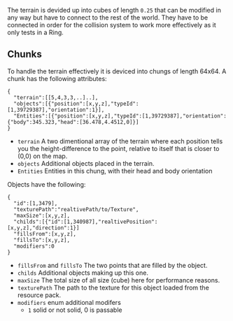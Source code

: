 The terrain is devided up into cubes of length `0.25` that can be modified in any way but have to connect to the rest of the world.
They have to be connected in order for the collision system to work more effectively as it only tests in a Ring.


## Chunks
To handle the terrain effectively it is deviced into chungs of length 64x64. 
A chunk has the following attributes:
```
{
  "terrain":[[5,4,3,3,..]..],
  "objects":[{"position":[x,y,z],"typeId":[1,39729387],"orientation":1}],
  "Entities":[{"position":[x,y,z],"typeId":[1,39729387],"orientation":{"body":345.323,"head":[36.478,4.4512,0]}]
}
```
* `terrain` A two dimentional array of the terrain where each position tells you the height-difference to the point, relative to itself that is closer to (0,0) on the map.
* `objects` Additional objects placed in the terrain.
* `Entities` Entities in this chung, with their head and body orientation

Objects have the following:
```
{
  "id":[1,3479],
  "texturePath":"realtivePath/to/Texture",
  "maxSize":[x,y,z],
  "childs":[{"id":[1,340987],"realtivePosition":[x,y,z],"direction":1}]
  "fillsFrom":[x,y,z],
  "fillsTo":[x,y,z],
  "modifiers":0
}
```
* `fillsFrom` and `fillsTo` The two points that are filled by the object.
* `childs` Additional objects making up this one.
* `maxSize` The total size of all size (cube) here for performance reasons.
* `texturePath` The path to the texture for this object loaded from the resource pack.
* `modifiers` enum additional modifers 
    * `1` solid or not solid, 0 is passable

